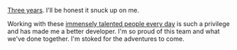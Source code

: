 [Three years](/writing/a-new-adventure). I'll be honest it snuck up on me.

Working with these [immensely talented people every day](http://www.seesparkbox.com/team) is such a privilege and has made me a better developer. I'm so proud of this team and what we've done together. I'm stoked for the adventures to come.
